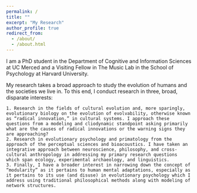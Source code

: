 ```yaml
---
permalink: /
title: ""
excerpt: "My Research"
author_profile: true
redirect_from: 
  - /about/
  - /about.html
---
```

I am a PhD student in the Department of Cognitive and Information Sciences at UC Merced and a Visiting Fellow in The Music Lab in the School of Psychology at Harvard University.

My research takes a broad approach to study the evolution of humans and the societies we live in. To this end, I conduct research in three, broad, disparate interests:

    1. Research in the fields of cultural evolution and, more sparingly, evolutionary biology on the evolution of evolvability, otherwise known as “radical innovation,” in cultural systems. I approach these questions from a modeling and cliodynamic standpoint asking primarily what are the causes of radical innovations or the warning signs they are approaching?
    2. Research in evolutionary psychology and primatology from the approach of the perceptual sciences and bioacoustics. I have taken an integrative approach between neuroscience, philosophy, and cross-cultural anthropology in addressing my primary research questions which span ecology, experimental archaeology, and linguistics.
    3. Finally, I have a broader interest in narrowing down the concept of “modularity” as it pertains to human mental adaptations, especially as it pertains to its use (and disuse) in evolutionary psychology which I address using traditional philosophical methods along with modeling of network structures.